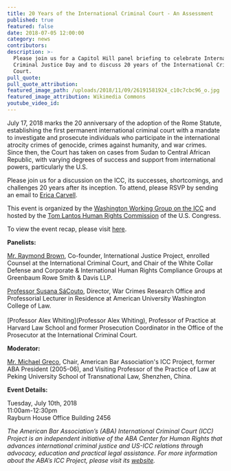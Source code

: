 ```yaml
---
title: 20 Years of the International Criminal Court - An Assessment
published: true
featured: false
date: 2018-07-05 12:00:00
category: news
contributors:
description: >-
  Please join us for a Capitol Hill panel briefing to celebrate International
  Criminal Justice Day and to discuss 20 years of the International Criminal
  Court.
pull_quote:
pull_quote_attribution:
featured_image_path: /uploads/2018/11/09/26191581924_c10c7cbc96_o.jpg
featured_image_attribution: Wikimedia Commons
youtube_video_id:
---
```


July 17, 2018 marks the 20 anniversary of the adoption of the Rome Statute, establishing the first permanent international criminal court with a mandate to investigate and prosecute individuals who participate in the international atrocity crimes of genocide, crimes against humanity, and war crimes. Since then, the Court has taken on cases from Sudan to Central African Republic, with varying degrees of success and support from international powers, particularly the U.S.

Please join us for a discussion on the ICC, its successes, shortcomings, and challenges 20 years after its inception. To attend, please RSVP by sending an email to [Erica Carvell](mailto:erica.carvell@opensocietyfoundations.org?subject=RSVP%20-%2020%20Years%20of%20the%20ICC%20-%20An%20Assessment). 

This event is organized by the [Washington Working Group on the ICC](https://www.washingtonicc.org/) and hosted by the [Tom Lantos Human Rights Commission](https://humanrightscommission.house.gov/) of the U.S. Congress. 

To view the event recap, please visit [here](https://www.international-criminal-justice-today.org/events/rome-statute-at-20-an-assessment/).

**Panelists:**

[Mr. Raymond Brown](https://www.greenbaumlaw.com/attorneys-Raymond-Brown.html), Co-founder, International Justice Project, enrolled Counsel at the International Criminal Court, and Chair of the White Collar Defense and Corporate & International Human Rights Compliance Groups at Greenbaum Rowe Smith & Davis LLP.

[Professor Susana SáCouto](https://www.wcl.american.edu/community/faculty/profile/sacouto/bio), Director, War Crimes Research Office and Professorial Lecturer in Residence at American University Washington College of Law.<br><br>[Professor Alex Whiting](Professor Alex Whiting), Professor of Practice at Harvard Law School and former Prosecution Coordinator in the Office of the Prosecutor at the International Criminal Court.

**Moderator:**

[Mr. Michael Greco](https://www.aba-icc.org/board-of-advisors/michael-s-greco/), Chair, American Bar Association's ICC Project, former ABA President (2005-06), and Visiting Professor of the Practice of Law at Peking University School of Transnational Law, Shenzhen, China.

**Event Details:**

Tuesday, July 10th, 2018 <br>11:00am-12:30pm<br>Rayburn House Office Building 2456

*The American Bar Association’s (ABA) International Criminal Court (ICC) Project is an independent initiative of the ABA Center for Human Rights that advances international criminal justice and US-ICC relations through advocacy, education and practical legal assistance. For more information about the ABA’s ICC Project, please visit its [website](www.aba-icc.org).*
